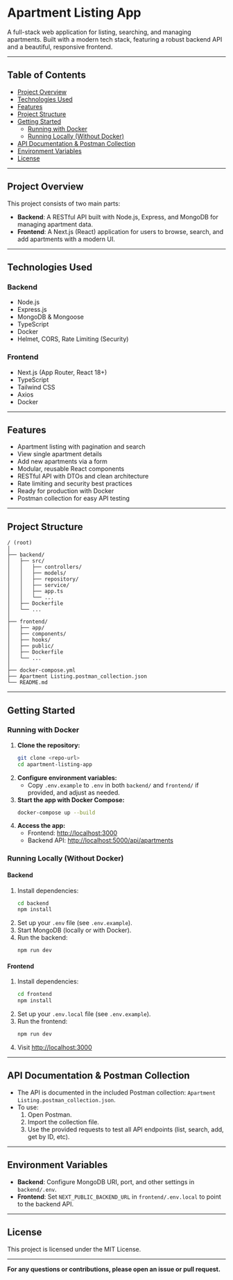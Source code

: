 # Apartment Listing App

A full-stack web application for listing, searching, and managing apartments. Built with a modern tech stack, featuring a robust backend API and a beautiful, responsive frontend.

---

## Table of Contents
- [Project Overview](#project-overview)
- [Technologies Used](#technologies-used)
- [Features](#features)
- [Project Structure](#project-structure)
- [Getting Started](#getting-started)
  - [Running with Docker](#running-with-docker)
  - [Running Locally (Without Docker)](#running-locally-without-docker)
- [API Documentation & Postman Collection](#api-documentation--postman-collection)
- [Environment Variables](#environment-variables)
- [License](#license)

---

## Project Overview

This project consists of two main parts:
- **Backend**: A RESTful API built with Node.js, Express, and MongoDB for managing apartment data.
- **Frontend**: A Next.js (React) application for users to browse, search, and add apartments with a modern UI.

---

## Technologies Used

### Backend
- Node.js
- Express.js
- MongoDB & Mongoose
- TypeScript
- Docker
- Helmet, CORS, Rate Limiting (Security)

### Frontend
- Next.js (App Router, React 18+)
- TypeScript
- Tailwind CSS
- Axios
- Docker

---

## Features
- Apartment listing with pagination and search
- View single apartment details
- Add new apartments via a form
- Modular, reusable React components
- RESTful API with DTOs and clean architecture
- Rate limiting and security best practices
- Ready for production with Docker
- Postman collection for easy API testing

---

## Project Structure

```
/ (root)
│
├── backend/
│   ├── src/
│   │   ├── controllers/
│   │   ├── models/
│   │   ├── repository/
│   │   ├── service/
│   │   ├── app.ts
│   │   └── ...
│   ├── Dockerfile
│   └── ...
│
├── frontend/
│   ├── app/
│   ├── components/
│   ├── hooks/
│   ├── public/
│   ├── Dockerfile
│   └── ...
│
├── docker-compose.yml
├── Apartment Listing.postman_collection.json
└── README.md
```

---

## Getting Started

### Running with Docker

1. **Clone the repository:**
   ```sh
   git clone <repo-url>
   cd apartment-listing-app
   ```
2. **Configure environment variables:**
   - Copy `.env.example` to `.env` in both `backend/` and `frontend/` if provided, and adjust as needed.
3. **Start the app with Docker Compose:**
   ```sh
   docker-compose up --build
   ```
4. **Access the app:**
   - Frontend: [http://localhost:3000](http://localhost:3000)
   - Backend API: [http://localhost:5000/api/apartments](http://localhost:5000/api/apartments)

### Running Locally (Without Docker)

#### Backend
1. Install dependencies:
   ```sh
   cd backend
   npm install
   ```
2. Set up your `.env` file (see `.env.example`).
3. Start MongoDB (locally or with Docker).
4. Run the backend:
   ```sh
   npm run dev
   ```

#### Frontend
1. Install dependencies:
   ```sh
   cd frontend
   npm install
   ```
2. Set up your `.env.local` file (see `.env.example`).
3. Run the frontend:
   ```sh
   npm run dev
   ```
4. Visit [http://localhost:3000](http://localhost:3000)

---

## API Documentation & Postman Collection

- The API is documented in the included Postman collection: `Apartment Listing.postman_collection.json`.
- To use:
  1. Open Postman.
  2. Import the collection file.
  3. Use the provided requests to test all API endpoints (list, search, add, get by ID, etc).

---

## Environment Variables

- **Backend**: Configure MongoDB URI, port, and other settings in `backend/.env`.
- **Frontend**: Set `NEXT_PUBLIC_BACKEND_URL` in `frontend/.env.local` to point to the backend API.

---

## License

This project is licensed under the MIT License.

---

**For any questions or contributions, please open an issue or pull request.**
